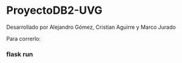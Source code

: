 # ProyectoDB2-UVG

Desarrollado por Alejandro Gómez, Cristian Aguirre y Marco Jurado

Para correrlo:

### flask run
